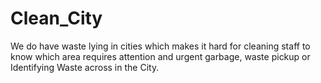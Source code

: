# Clean_City
We do have waste lying in cities which makes it hard for cleaning staff to know which area requires attention and urgent garbage, waste pickup or Identifying Waste across in the City.
